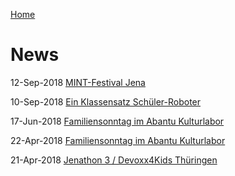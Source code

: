 [Home](..)

# News

12-Sep-2018 [MINT-Festival Jena](2018-09-12_MINT-Festival_Jena.md)

10-Sep-2018 [Ein Klassensatz Schüler-Roboter](2018-09-10_Ein_Klassensatz_Schülerroboter.md)

17-Jun-2018 [Familiensonntag im Abantu Kulturlabor](2018-06-17_Familiensonntag_im_Abantu_Kulturlabor.md)

22-Apr-2018 [Familiensonntag im Abantu Kulturlabor](2018-04-22_Familiensonntag_im_Abantu_Kulturlabor.md)

21-Apr-2018 [Jenathon 3 / Devoxx4Kids Thüringen](2018-04-21_Jenathon_3_Devoxx4Kids_Thüringen.md)

